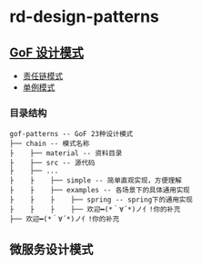 # rd-design-patterns


## [GoF 设计模式](./gof-patterns)
- [责任链模式](./gof-patterns/chain)
- [单例模式](./gof-patterns/singleton)

### 目录结构

```
gof-patterns -- GoF 23种设计模式
├── chain -- 模式名称
├    ├── material -- 资料目录
├    ├── src -- 源代码
├    ├── ...
├    ├    ├── simple -- 简单直观实现，方便理解
├    ├    ├── examples -- 各场景下的具体通用实现
├    ├    ├    ├── spring -- spring下的通用实现
├    ├    ├    ├── 欢迎━(*｀∀´*)ノ亻!你的补充
├── 欢迎━(*｀∀´*)ノ亻!你的补充
```

## 微服务设计模式

